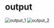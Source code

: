 # output
![output_1](https://github.com/kalanishivam/chatbot/assets/141364390/1da54a33-8f84-4573-943c-cb6b9ac7706e)
![output_2](https://github.com/kalanishivam/chatbot/assets/141364390/3ab41805-caff-4fbe-9385-6548a07576ee)
